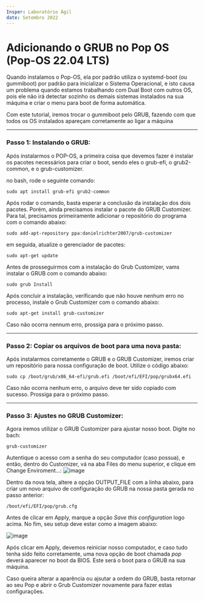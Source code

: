 ```yaml
---
Insper: Laboratório Ágil
date: Setembro 2022
---
```


Adicionando o GRUB no Pop OS (Pop-OS 22.04 LTS)
===

Quando instalamos o Pop-OS, ela por padrão utiliza o systemd-boot (ou gummiboot) por padrão para inicializar o Sistema Operacional, e isto causa um problema quando estamos trabalhando com Dual Boot com outros OS, pois ele não irá detectar sozinho os demais sistemas instalados na sua máquina e criar o menu para boot de forma automática.

Com este tutorial, iremos trocar o gummiboot pelo GRUB, fazendo com que todos os OS instalados apareçam corretamente ao ligar a máquina

---

### Passo 1: Instalando o GRUB:

Após instalarmos o POP-OS, a primeira coisa que devemos fazer é instalar os pacotes necessários para criar o boot, sendo eles o grub-efi, o grub2-common, e o grub-customizer.

no bash, rode o seguinte comando:

```
sudo apt install grub-efi grub2-common
```

Após rodar o comando, basta esperar a conclusão da instalação dos dois pacotes. Porém, ainda precisamos instalar o pacote do GRUB Customizer. Para tal, precisamos primeiramente adicionar o repositório do programa com o comando abaixo:

```
sudo add-apt-repository ppa:danielrichter2007/grub-customizer
```

em seguida, atualize o gerenciador de pacotes:

```
sudo apt-get update
```

Antes de prosseguirmos com a instalação do Grub Customizer, vams instalar o GRUB com o comando abaixo:

```
sudo grub Install
```

Após concluir a instalação, verificando que não houve nenhum erro no processo, instale o Grub Customizer com o comando abaixo:

```
sudo apt-get install grub-customizer
```

Caso não ocorra nennum erro, prossiga para o próximo passo.

---

### Passo 2: Copiar os arquivos de boot para uma nova pasta:

Após instalarmos corretamente o GRUB e o GRUB Customizer, iremos criar um repositório para nossa configuração de boot. Utilize o código abaixo:

```
sudo cp /boot/grub/x86_64-efi/grub.efi /boot/efi/EFI/pop/grubx64.efi
```
Caso não ocorra nenhum erro, o arquivo deve ter sido copiado com sucesso. Prossiga para o próximo passo.

---

### Passo 3: Ajustes no GRUB Customizer:

Agora iremos utilizar o GRUB Customizer para ajustar nosso boot. Digite no bach:

```
grub-customizer
```
Autentique o acesso com a senha do seu computador (caso possua), e então, dentro do Customizer, vá na aba Files do menu superior, e clique em Change Enviroment...:
![image](https://user-images.githubusercontent.com/18387737/192347281-e1b85ff5-42c9-44d4-8e44-7e46e357218c.png)

Dentro da nova tela, altere a opção OUTPUT_FILE com a linha abaixo, para criar um novo arquivo de configuração do GRUB na nossa pasta gerada no passo anterior:

```
/boot/efi/EFI/pop/grub.cfg
```

Antes de clicar em Apply, marque a opção *Save this configuration* logo acima. No fim, seu setup deve estar como a imagem abaixo:

![image](https://user-images.githubusercontent.com/18387737/192347881-3ecea121-3e49-4085-8af8-c37a65fe302b.png)

Após clicar em Apply, devemos reiniciar nosso computador, e caso tudo tenha sido feito corretamente, uma nova opção de boot chamada *pop* deverá aparecer no boot da BIOS. Este será o boot para o GRUB na sua máquina.

Caso queira alterar a aparência ou ajsutar a ordem do GRUB, basta retornar ao seu Pop e abrir o Grub Customizer novamente para fazer estas configurações.

